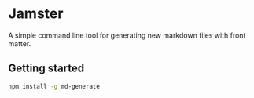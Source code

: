 # Jamster
A simple command line tool for generating new markdown files with front matter.

## Getting started
```bash
npm install -g md-generate
```